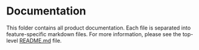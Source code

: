 # Documentation
 This folder contains all product documentation. Each file is separated into feature-specific markdown files. For more information, please see the top-level [README.md](/README.md) file.
